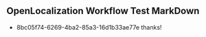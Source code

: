 ## OpenLocalization Workflow Test MarkDown
* 8bc05f74-6269-4ba2-85a3-16d1b33ae77e 
thanks!<!--HONumber=Mar16_HO4-->
